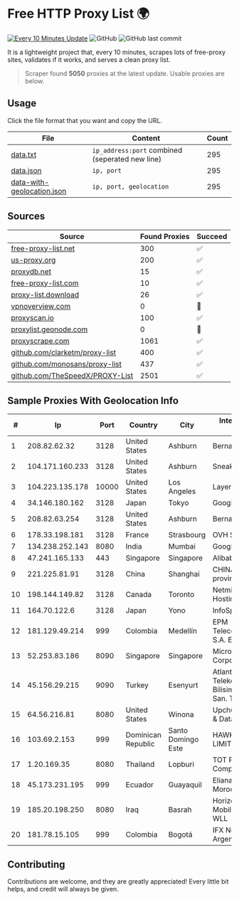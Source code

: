 
# Free HTTP Proxy List 🌍

[![Every 10 Minutes Update](https://github.com/mertguvencli/http-proxy-list/actions/workflows/main.yml/badge.svg?branch=main)](https://github.com/mertguvencli/http-proxy-list/actions/workflows/main.yml)
![GitHub](https://img.shields.io/github/license/mertguvencli/http-proxy-list)
![GitHub last commit](https://img.shields.io/github/last-commit/mertguvencli/http-proxy-list)

It is a lightweight project that, every 10 minutes, scrapes lots of free-proxy sites, validates if it works, and serves a clean proxy list.


> Scraper found **5050** proxies at the latest update. Usable proxies are below.

## Usage

Click the file format that you want and copy the URL.


|File|Content|Count|
|----|-------|-----|
|[data.txt](https://raw.githubusercontent.com/mertguvencli/http-proxy-list/main/proxy-list/data.txt)|`ip_address:port` combined (seperated new line)|295|
|[data.json](https://raw.githubusercontent.com/mertguvencli/http-proxy-list/main/proxy-list/data.json)|`ip, port`|295|
|[data-with-geolocation.json](https://raw.githubusercontent.com/mertguvencli/http-proxy-list/main/proxy-list/data-with-geolocation.json)|`ip, port, geolocation`|295|

## Sources

|Source|Found Proxies|Succeed|
|------|-------------|-------|
|[free-proxy-list.net](https://free-proxy-list.net)|300|✅|
|[us-proxy.org](https://www.us-proxy.org)|200|✅|
|[proxydb.net](http://proxydb.net)|15|✅|
|[free-proxy-list.com](https://free-proxy-list.com/?page=&port=&type%5B%5D=http&type%5B%5D=https&up_time=0&search=Search)|10|✅|
|[proxy-list.download](https://www.proxy-list.download/HTTP)|26|✅|
|[vpnoverview.com](https://vpnoverview.com/privacy/anonymous-browsing/free-proxy-servers)|0|🚫|
|[proxyscan.io](https://www.proxyscan.io)|100|✅|
|[proxylist.geonode.com](https://proxylist.geonode.com/api/proxy-list?limit=300&page=1&sort_by=lastChecked&sort_type=desc&protocols=http,https)|0|🚫|
|[proxyscrape.com](https://api.proxyscrape.com/v2/?request=displayproxies&protocol=http&timeout=10000&country=all&ssl=all&anonymity=all)|1061|✅|
|[github.com/clarketm/proxy-list](https://raw.githubusercontent.com/clarketm/proxy-list/master/proxy-list-raw.txt)|400|✅|
|[github.com/monosans/proxy-list](https://raw.githubusercontent.com/monosans/proxy-list/main/proxies/http.txt)|437|✅|
|[github.com/TheSpeedX/PROXY-List](https://raw.githubusercontent.com/TheSpeedX/PROXY-List/master/http.txt)|2501|✅|


## Sample Proxies With Geolocation Info

|#|Ip|Port|Country|City|Internet Service Provider|
|-|--|----|-------|----|-------------------------|
|1|208.82.62.32|3128|United States|Ashburn|Bernardi Sounds|
|2|104.171.160.233|3128|United States|Ashburn|Sneaker Server|
|3|104.223.135.178|10000|United States|Los Angeles|LayerHost|
|4|34.146.180.162|3128|Japan|Tokyo|Google LLC|
|5|208.82.63.254|3128|United States|Ashburn|Bernardi Sounds|
|6|178.33.198.181|3128|France|Strasbourg|OVH SAS|
|7|134.238.252.143|8080|India|Mumbai|Google LLC|
|8|47.241.165.133|443|Singapore|Singapore|Alibaba.com LLC|
|9|221.225.81.91|3128|China|Shanghai|CHINANET jiangsu province network|
|10|198.144.149.82|3128|Canada|Toronto|Netminders Server Hosting|
|11|164.70.122.6|3128|Japan|Yono|InfoSphere|
|12|181.129.49.214|999|Colombia|Medellín|EPM Telecomunicaciones S.A. E.S.P.|
|13|52.253.83.186|8090|Singapore|Singapore|Microsoft Corporation|
|14|45.156.29.215|9090|Turkey|Esenyurt|Atlantis Telekomunikasyon Bilisim Hizmetleri San. Tic. Ltd|
|15|64.56.216.81|8080|United States|Winona|Upchurch Telecom & Data, Inc.|
|16|103.69.2.153|999|Dominican Republic|Santo Domingo Este|HAWKCLAN (PVT.) LIMITED|
|17|1.20.169.35|8080|Thailand|Lopburi|TOT Public Company Limited|
|18|45.173.231.195|999|Ecuador|Guayaquil|Eliana Vanessa Morocho Oña|
|19|185.20.198.250|8080|Iraq|Basrah|Horizon Scope Mobile Telecom WLL|
|20|181.78.15.105|999|Colombia|Bogotá|IFX Networks Argentina S.R.L|



## Contributing

Contributions are welcome, and they are greatly appreciated! Every
little bit helps, and credit will always be given.

